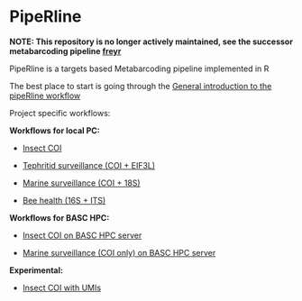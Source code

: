 # PipeRline

**NOTE: This repository is no longer actively maintained, see the successor metabarcoding pipeline [freyr](https://github.com/AVR-biosecurity-bioinformatics/freyr)**

PipeRline is a targets based Metabarcoding pipeline implemented in R

The best place to start is going through the [General introduction to the pipeRline workflow](https://alexpiper.github.io/piperline/vignettes/general.html)


Project specific workflows:


**Workflows for local PC:**
* [Insect COI](https://alexpiper.github.io/piperline/vignettes/insect_coi.html)

* [Tephritid surveillance (COI + EIF3L)](https://alexpiper.github.io/piperline/vignettes/tephritid.html)

* [Marine surveillance (COI + 18S)](https://alexpiper.github.io/piperline/vignettes/marine_surveillance.html)

* [Bee health (16S + ITS)](https://alexpiper.github.io/piperline/vignettes/fungal_bacterial.html)

 
**Workflows for BASC HPC:**

* [Insect COI on BASC HPC server](https://alexpiper.github.io/piperline/vignettes/insect_coi_BASC.html)
 
* [Marine surveillance (COI only) on BASC HPC server](https://alexpiper.github.io/piperline/vignettes/marine_surveillance_coi_BASC.html)


**Experimental:**

* [Insect COI with UMIs](https://alexpiper.github.io/piperline/vignettes/insect_coi_umi.html)
